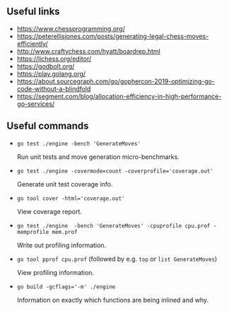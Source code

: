 ## Useful links

 * https://www.chessprogramming.org/
 * https://peterellisjones.com/posts/generating-legal-chess-moves-efficiently/
 * http://www.craftychess.com/hyatt/boardrep.html
 * https://lichess.org/editor/
 * https://godbolt.org/
 * https://play.golang.org/
 * https://about.sourcegraph.com/go/gophercon-2019-optimizing-go-code-without-a-blindfold
 * https://segment.com/blog/allocation-efficiency-in-high-performance-go-services/

## Useful commands

 * `go test ./engine -bench 'GenerateMoves'`

   Run unit tests and move generation micro-benchmarks.

 * `go test ./engine -covermode=count -coverprofile='coverage.out'`

   Generate unit test coverage info.
 
 * `go tool cover -html='coverage.out'`

   View coverage report.

 * `go test ./engine  -bench 'GenerateMoves' -cpuprofile cpu.prof -memprofile mem.prof`

   Write out profiling information.

 * `go tool pprof cpu.prof` (followed by e.g. `top` or `list GenerateMoves`)

   View profiling information.

 * `go build -gcflags='-m' ./engine`

   Information on exactly which functions are being inlined and why.
